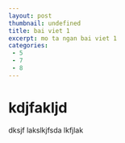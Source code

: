```yaml
---
layout: post
thumbnail: undefined
title: bai viet 1
excerpt: mo ta ngan bai viet 1
categories: 
 - 5
 - 7
 - 8
---
```

# kdjfakljd
dksjf lakslkjfsda lkfjlak